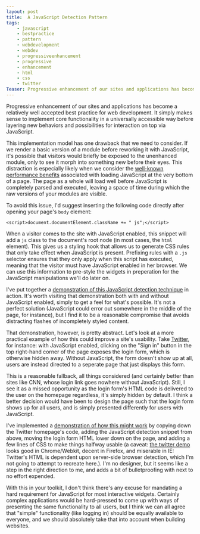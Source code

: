 ```yaml
---
layout: post
title:  A JavaScript Detection Pattern
tags:
    - javascript
    - bestpractice
    - pattern
    - webdevelopment
    - webdev
    - progressiveenhancement
    - progressive
    - enhancement
    - html
    - css
    - twitter
Teaser: Progressive enhancement of our sites and applications has become a relatively well accepted best practice for web development.  This article outlines a technique I've used successfully to ensure that core functionality is available without JavaScript, while maintaining a quality experience for the majority of users with JavaScript enabled.
---
```

Progressive enhancement of our sites and applications has become a relatively well accepted best practice for web development.  It simply makes sense to implement core functionality in a universally accessible way before layering new behaviors and possibilities for interaction on top via JavaScript.

This implementation model has one drawback that we need to consider.  If we render a basic version of a module before reworking it with JavaScript, it's possible that visitors would briefly be exposed to the unenhanced module, only to see it morph into something new before their eyes.  This distraction is especially likely when we consider the [well-known performance benefits][performance] associated with loading JavaScript at the very bottom of a page.  The page as a whole will load well before JavaScript is completely parsed and executed, leaving a space of time during which the raw versions of your modules are visible.

To avoid this issue, I'd suggest inserting the following code directly after opening your page's `body` element:

    <script>document.documentElement.className += " js";</script>

When a visitor comes to the site with JavaScript enabled, this snippet will add a `js` class to the document's root node (in most cases, the `html` element).  This gives us a styling hook that allows us to generate CSS rules that only take effect when JavaScript is present.  Prefixing rules with a `.js` selector ensures that they only apply when this script has executed, meaning that the visitor must have JavaScript enabled in her browser.  We can use this information to pre-style the widgets in preperation for the JavaScript manipulations we'll do later on.

I've put together a [demonstration of this JavaScript detection technique][demo] in action.  It's worth visiting that demonstration both with and without JavaScript enabled, simply to get a feel for what's possible.  It's not a perfect solution (JavaScript could error out somewhere in the middle of the page, for instance), but I find it to be a reasonable compromise that avoids distracting flashes of incompletely styled content.

That demonstration, however, is pretty abstract.  Let's look at a more practical example of how this could improve a site's usability.  Take [Twitter][], for instance: with JavaScript enabled, clicking on the "Sign in" button in the top right-hand corner of the page exposes the login form, which is otherwise hidden away.  Without JavaScript, the form doesn't show up at all, users are instead directed to a seperate page that just displays this form.

This is a reasonable fallback, all things considered (and certainly better than sites like CNN, whose login link goes nowhere without JavaScript).  Still, I see it as a missed opportunity as the login form's HTML code is delivered to the user on the homepage regardless, it's simply hidden by default.  I think a better decision would have been to design the page such that the login form shows up for all users, and is simply presented differently for users with JavaScript.

I've implemented a [demonstration of how this might work][twitterdemo] by copying down the Twitter homepage's code, adding the JavaScript detection snippet from above, moving the login form HTML lower down on the page, and adding a few lines of CSS to make things halfway usable (a caveat: [the twitter demo][twitterdemo] looks good in Chrome/Webkit, decent in Firefox, and miserable in IE: Twitter's HTML is dependent upon server-side browser detection, which I'm not going to attempt to recreate here.).  I'm no designer, but it seems like a step in the right direction to me, and adds a bit of bulletproofing with next to no effort expended.

With this in your toolkit, I don't think there's any excuse for mandating a hard requirement for JavaScript for most interactive widgets.  Certainly complex applications would be hard-pressed to come up with ways of presenting the same functionality to all users, but I think we can all agree that "simple" functionality (like logging in) should be equally available to everyone, and we should absolutely take that into account when building websites.

[performance]:  http://developer.yahoo.com/performance/rules.html#js_bottom
[twitter]:      http://twitter.com/
[demo]:         http://mikewest.org/static_content/2010-03-javascript-detection.html
[twitterdemo]:  http://mikewest.org/static_content/2010-03-javascript-detection-twitter.html
